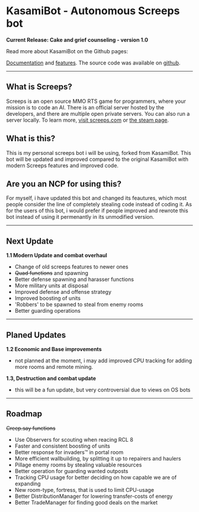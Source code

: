 # KasamiBot - Autonomous Screeps bot



**Current Release: Cake and grief counseling - version 1.0**

Read more about KasamiBot on the Github pages:

[Documentation](https://kasami.github.io/kasamibot/) and [features](https://kasami.github.io/kasamibot/features.html). The source code was available on [github](https://github.com/kasami/kasamibot/).

---

## What is Screeps?
Screeps is an open source MMO RTS game for programmers, where your mission is to code an AI. There is an official server hosted by the developers, and there are multiple open private servers. You can also run a server locally. To learn more, [visit screeps.com](https://screeps.com/) or [the steam page](http://store.steampowered.com/app/464350/Screeps/).

## What is this?
This is my personal screeps bot i will be using, forked from KasamiBot. This bot will be updated and improved compared to the original KasamiBot with modern Screeps features and improved code.

## Are you an NCP for using this?
For myself, i have updated this bot and changed its feautures, which most people consider the line of completely stealing code
instead of coding it. As for the users of this bot, i would prefer if people improved and rewrote this bot instead of using it permenantly in its unmodified version.

---

## Next Update
**1.1 Modern Update and combat overhaul**

* Change of old screeps features to newer ones
* ~~Quad functions~~ and spawning
* Better defense spawning and harasser functions
* More military units at disposal
* Improved defense and offense strategy
* Improved boosting of units
 * 'Robbers' to be spawned to steal from enemy rooms
* Better guarding operations

---
## Planed Updates
**1.2 Economic and Base improvements**
* not planned at the moment, i may add improved CPU tracking for adding more rooms and remote mining.

**1.3, Destruction and combat update** 
* this will be a fun update, but very controversial due to views on OS bots

  

---
## Roadmap 
~~Creep.say functions~~
* Use Observers for scouting when reacing RCL 8
* Faster and consistent boosting of units
* Better response for invaders™ in portal room
* More efficient wallbuilding, by splitting it up to repairers and haulers
* Pillage enemy rooms by stealing valuable resources
* Better operation for guarding wanted outposts
* Tracking CPU usage for better deciding on how capable we are of expanding
* New room-type, fortress, that is used to limit CPU-usage
* Better DistributionManager for lowering transfer-costs of energy
* Better TradeManager for finding good deals on the market
